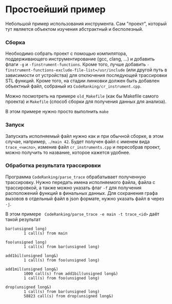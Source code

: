 # Простоейший пример

Небольшой пример использования инструмента. Сам "проект", который тут является объектом изучения абстрактный и бесполезный.

### Сборка 

Необходимо собрать проект с помощью компилятора, поддерживающего инструментирование (gcc, clang, ...) и добавить флаги `-g` и `-finstrument-functions`. Кроме того, лучше добавить `-finstrument-functions-exclude-file-list=/usr/include` (или другой путь в зависимости от устройства) для отключения последующей трассировки STL функций. Кроме того, на стадии линковки должен быть добавлен объектный файл, собраный из `CodeRanking/cr_instrument.cpp`. 

Можно посмотреть на примере `old_Makefile` (как бы Makefile самого проекта) и `Makefile` (способ сборки для получения данных для анализа). 

В этом примере нужно просто выполнить `make`

### Запуск

Запускать исполняемый файл нужно как и при обычной сборке, в этом случае, например, `./main 42`. Будет получен файл с именем вида `trace_<число>`, изменив файл `cr_instruments.cpp` и пересобрав проект, можно получить то название, которое кажется удобнее.


### Обработка результата трассировки

Программа `CodeRanking/parse_trace` обрабатывает полученную трассировку. Нужно передать имена исполняемого файла, файла с трассировкой, а также можно указать флаг `-f` для получения расположений функций в финальных данных. Для сохранения графа вызовов в отдельный файл в json формате, нужно указать файл в через `-j`.

В этом примере ` CodeRanking/parse_trace -e main -t trace_<id>` даёт такой результат

```
bar(unsigned long)
        1 call(s) from main

foo(unsigned long)
        1 call(s) from bar(unsigned long)

add1bil(unsigned long&)
        1 call(s) from foo(unsigned long)

add1mil(unsigned long&)
        1000 call(s) from add1bil(unsigned long&)
        1 call(s) from foo(unsigned long)

drop(unsigned long&)
        1 call(s) from bar(unsigned long)
        58823 call(s) from drop(unsigned long&)
```